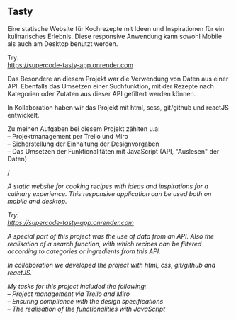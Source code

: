 ## Tasty

Eine statische Website für Kochrezepte mit Ideen und Inspirationen für ein kulinarisches Erlebnis. Diese responsive Anwendung kann sowohl Mobile als auch am Desktop benutzt werden.

Try:  
https://supercode-tasty-app.onrender.com

Das Besondere an diesem Projekt war die Verwendung von Daten aus einer API. Ebenfalls das Umsetzen einer Suchfunktion, mit der Rezepte nach Kategorien oder Zutaten aus dieser API gefiltert werden können.

In Kollaboration haben wir das Projekt mit html, scss, git/github und reactJS entwickelt.

Zu meinen Aufgaben bei diesem Projekt zählten u.a:  
– Projektmanagement per Trello und Miro  
– Sicherstellung der Einhaltung der Designvorgaben  
– Das Umsetzen der Funktionalitäten mit JavaScript (API, "Auslesen" der Daten)

/

*A static website for cooking recipes with ideas and inspirations for a culinary experience. This responsive application can be used both on mobile and desktop.*

*Try:  
https://supercode-tasty-app.onrender.com*

*A special part of this project was the use of data from an API. Also the realisation of a search function, with which recipes can be filtered according to categories or ingredients from this API.*

*In collaboration we developed the project with html, css, git/github and reactJS.*

*My tasks for this project included the following:  
– Project management via Trello and Miro  
– Ensuring compliance with the design specifications  
– The realisation of the functionalities with JavaScript*
